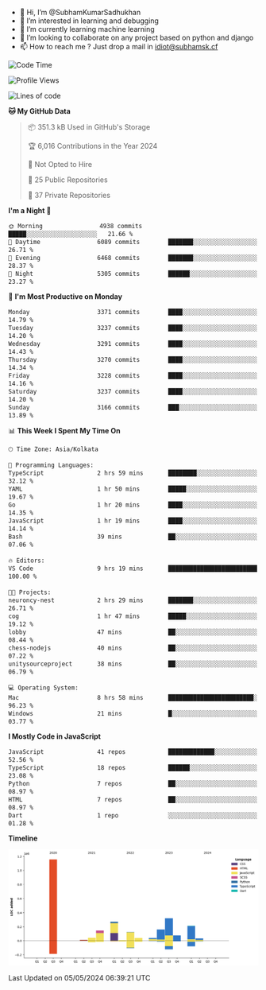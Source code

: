 - 👋 Hi, I’m @SubhamKumarSadhukhan
- 👀 I’m interested in learning and debugging
- 🌱 I’m currently learning machine learning
- 💞️ I’m looking to collaborate on any project based on python and django
- 📫 How to reach me ?
      Just drop a mail in idiot@subhamsk.cf

<!---
SubhamKumarSadhukhan/SubhamKumarSadhukhan is a ✨ special ✨ repository because its `README.md` (this file) appears on your GitHub profile.
You can click the Preview link to take a look at your changes.
--->


<!--START_SECTION:waka-->
![Code Time](http://img.shields.io/badge/Code%20Time-2%2C148%20hrs%2035%20mins-blue)

![Profile Views](http://img.shields.io/badge/Profile%20Views-1-blue)

![Lines of code](https://img.shields.io/badge/From%20Hello%20World%20I%27ve%20Written-2.6%20million%20lines%20of%20code-blue)

**🐱 My GitHub Data** 

> 📦 351.3 kB Used in GitHub's Storage 
 > 
> 🏆 6,016 Contributions in the Year 2024
 > 
> 🚫 Not Opted to Hire
 > 
> 📜 25 Public Repositories 
 > 
> 🔑 37 Private Repositories 
 > 
**I'm a Night 🦉** 

```text
🌞 Morning                4938 commits        █████░░░░░░░░░░░░░░░░░░░░   21.66 % 
🌆 Daytime                6089 commits        ███████░░░░░░░░░░░░░░░░░░   26.71 % 
🌃 Evening                6468 commits        ███████░░░░░░░░░░░░░░░░░░   28.37 % 
🌙 Night                  5305 commits        ██████░░░░░░░░░░░░░░░░░░░   23.27 % 
```
📅 **I'm Most Productive on Monday** 

```text
Monday                   3371 commits        ████░░░░░░░░░░░░░░░░░░░░░   14.79 % 
Tuesday                  3237 commits        ████░░░░░░░░░░░░░░░░░░░░░   14.20 % 
Wednesday                3291 commits        ████░░░░░░░░░░░░░░░░░░░░░   14.43 % 
Thursday                 3270 commits        ████░░░░░░░░░░░░░░░░░░░░░   14.34 % 
Friday                   3228 commits        ████░░░░░░░░░░░░░░░░░░░░░   14.16 % 
Saturday                 3237 commits        ████░░░░░░░░░░░░░░░░░░░░░   14.20 % 
Sunday                   3166 commits        ███░░░░░░░░░░░░░░░░░░░░░░   13.89 % 
```


📊 **This Week I Spent My Time On** 

```text
🕑︎ Time Zone: Asia/Kolkata

💬 Programming Languages: 
TypeScript               2 hrs 59 mins       ████████░░░░░░░░░░░░░░░░░   32.12 % 
YAML                     1 hr 50 mins        █████░░░░░░░░░░░░░░░░░░░░   19.67 % 
Go                       1 hr 20 mins        ████░░░░░░░░░░░░░░░░░░░░░   14.35 % 
JavaScript               1 hr 19 mins        ████░░░░░░░░░░░░░░░░░░░░░   14.14 % 
Bash                     39 mins             ██░░░░░░░░░░░░░░░░░░░░░░░   07.06 % 

🔥 Editors: 
VS Code                  9 hrs 19 mins       █████████████████████████   100.00 % 

🐱‍💻 Projects: 
neuroncy-nest            2 hrs 29 mins       ███████░░░░░░░░░░░░░░░░░░   26.71 % 
cog                      1 hr 47 mins        █████░░░░░░░░░░░░░░░░░░░░   19.12 % 
lobby                    47 mins             ██░░░░░░░░░░░░░░░░░░░░░░░   08.44 % 
chess-nodejs             40 mins             ██░░░░░░░░░░░░░░░░░░░░░░░   07.22 % 
unitysourceproject       38 mins             ██░░░░░░░░░░░░░░░░░░░░░░░   06.79 % 

💻 Operating System: 
Mac                      8 hrs 58 mins       ████████████████████████░   96.23 % 
Windows                  21 mins             █░░░░░░░░░░░░░░░░░░░░░░░░   03.77 % 
```

**I Mostly Code in JavaScript** 

```text
JavaScript               41 repos            █████████████░░░░░░░░░░░░   52.56 % 
TypeScript               18 repos            ██████░░░░░░░░░░░░░░░░░░░   23.08 % 
Python                   7 repos             ██░░░░░░░░░░░░░░░░░░░░░░░   08.97 % 
HTML                     7 repos             ██░░░░░░░░░░░░░░░░░░░░░░░   08.97 % 
Dart                     1 repo              ░░░░░░░░░░░░░░░░░░░░░░░░░   01.28 % 
```



**Timeline**

![Lines of Code chart](https://raw.githubusercontent.com/SubhamKumarSadhukhan/SubhamKumarSadhukhan/main/assets/bar_graph.png)


 Last Updated on 05/05/2024 06:39:21 UTC
<!--END_SECTION:waka-->
